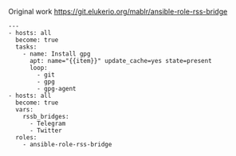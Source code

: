 Original work https://git.elukerio.org/mablr/ansible-role-rss-bridge

```
---
- hosts: all
  become: true
  tasks:
    - name: Install gpg
      apt: name="{{item}}" update_cache=yes state=present
      loop:
        - git
        - gpg
        - gpg-agent
- hosts: all
  become: true
  vars:
    rssb_bridges:
      - Telegram
      - Twitter
  roles:
    - ansible-role-rss-bridge
```
